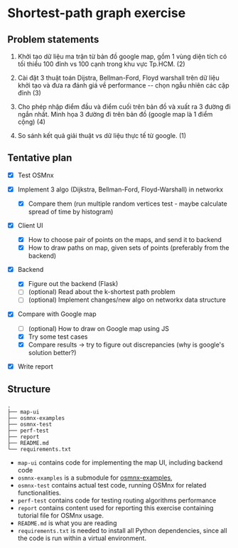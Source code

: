 # Shortest-path graph exercise

## Problem statements

1.  Khởi tạo dữ liệu ma trận từ bản đồ google map, gồm 1 vùng diện tích
    có tối thiểu 100 đỉnh vs 100 cạnh trong khu vực Tp.HCM. (2)

2.  Cài đặt 3 thuật toán Dijstra, Bellman-Ford, Floyd warshall trên dữ
    liệu khởi tạo và đưa ra đánh giá về performance -- chọn ngẫu nhiên
    các cặp đỉnh (3)

3.  Cho phép nhập điểm đầu và điểm cuối trên bản đồ và xuất ra 3 đường
    đi ngắn nhất. Minh họa 3 đường đi trên bản đồ (google map là 1 điểm
    cộng) (4)

4.  So sánh kết quả giải thuật vs dữ liệu thực tế từ google. (1)

## Tentative plan

- [x] Test OSMnx

- [x] Implement 3 algo (Dijkstra, Bellman-Ford, Floyd-Warshall) in networkx
    - [x] Compare them (run multiple random vertices test - maybe calculate spread of time by histogram)

- [x] Client UI
    - [x] How to choose pair of points on the maps, and send it to backend
    - [x] How to draw paths on map, given sets of points (preferably from the backend)

- [x] Backend
    - [x] Figure out the backend (Flask)
    - [ ] (optional) Read about the k-shortest path problem
    - [ ] (optional) Implement changes/new algo on networkx data structure

- [x] Compare with Google map
    - [ ] (optional) How to draw on Google map using JS
    - [x] Try some test cases
    - [x] Compare results -> try to figure out discrepancies (why is google's solution better?)

- [x] Write report

## Structure

```
.
├── map-ui
├── osmnx-examples
├── osmnx-test
├── perf-test
├── report
├── README.md
└── requirements.txt
```

- `map-ui` contains code for implementing the map UI, including backend code
- `osmnx-examples` is a submodule for [osmnx-examples](https://github.com/gboeing/osmnx-examples),
- `osmnx-test` contains actual test code, running OSMnx for related functionalities.
- `perf-test` contains code for testing routing algorithms performance
- `report` contains content used for reporting this exercise
containing tutorial file for OSMnx usage.
- `README.md` is what you are reading
- `requirements.txt` is needed to install all Python dependencies, since all the code is run within
a virtual environment.
